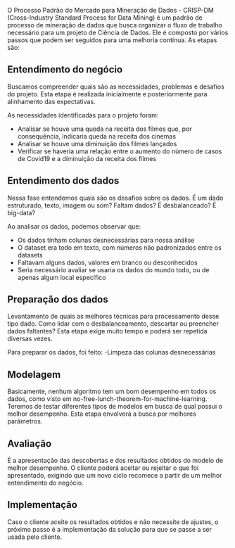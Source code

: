 O Processo Padrão do Mercado para Mineração de Dados - CRISP-DM (Cross-Industry Standard Process for Data Mining) é um padrão de processo de mineração de dados que busca organizar o fluxo de trabalho necessário para um projeto de Ciência de Dados. Ele é composto por vários passos que podem ser seguidos para uma melhoria contínua. As etapas são:

##  Entendimento do negócio
Buscamos compreender quais são as necessidades, problemas e desafios do projeto. Esta etapa é realizada inicialmente e posteriormente para alinhamento das expectativas.

As necessidades identificadas para o projeto foram:
- Analisar se houve uma queda na receita dos filmes que, por consequência, indicaria queda na receita dos cinemas
- Analisar se houve uma diminuição dos filmes lançados
- Verificar se haveria uma relação entre o aumento do número de casos de Covid19 e a diminuição da receita dos filmes

## Entendimento dos dados
Nessa fase entendemos quais são os desafios sobre os dados. É um dado estruturado, texto, imagem ou som? Faltam dados? É desbalanceado? É big-data?

Ao analisar os dados, podemos observar que:
- Os dados tinham colunas desnecessárias para nossa análise
- O dataset era todo em texto, com números não padronizados entre os datasets
- Faltavam alguns dados, valores em branco ou desconhecidos
- Seria necessário avaliar se usaria os dados do mundo todo, ou de apenas algum local específico

## Preparação dos dados
Levantamento de quais as melhores técnicas para processamento desse tipo dado. Como lidar com o desbalanceamento, descartar ou preencher dados faltantes? Esta etapa exige muito tempo e poderá ser repetida diversas vezes.

Para preparar os dados, foi feito:
-Limpeza das colunas desnecessárias

## Modelagem
Basicamente, nenhum algoritmo tem um bom desempenho em todos os dados, como visto em no-free-lunch-theorem-for-machine-learning. Teremos de testar diferentes tipos de modelos em busca de qual possui o melhor desempenho. Esta etapa envolverá a busca por melhores parâmetros.

## Avaliação
É a apresentação das descobertas e dos resultados obtidos do modelo de melhor desempenho. O cliente poderá aceitar ou rejeitar o que foi apresentado, exigindo que um novo ciclo recomece a partir de um melhor entendimento do negócio.

## Implementação
Caso o cliente aceite os resultados obtidos e não necessite de ajustes, o próximo passo é a implementação da solução para que se passe a ser usada pelo cliente.
